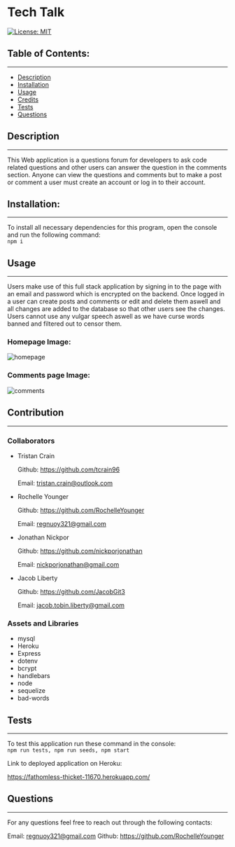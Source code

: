   # Tech Talk
  [![License: MIT](https://img.shields.io/badge/License-MIT-pink.svg)](https://opensource.org/licenses/MIT)

  ## Table of Contents:

  ---
  * [Description](#description)
  * [Installation](#installation)  
  * [Usage](#usage)  
  * [Credits](#credits)    
  * [Tests](#tests)  
  * [Questions](#questions)  

  ## Description

  ---
  This Web application is a questions forum for developers to ask code related questions and other users can answer the question in the comments section. Anyone can view the questions and comments but to make a post or comment a user must create an account or log in to their account.

  ## Installation:

  ---
  To install all necessary dependencies for this program,
  open the console and run the following command:  
  ```npm i```

  ## Usage

  ---
  Users make use of this full stack application by signing in to the page with an email and password which is encrypted on the backend. Once logged in a user can create posts and comments or edit and delete them aswell and all changes are added to the database so that other users see the changes. Users cannot use any vulgar speech aswell as we have curse words banned and filtered out to censor them.

  ### Homepage Image:
  ![homepage](public/images/homepage.png)
  ### Comments page Image:
  ![comments](public/images/comments.png)

  ## Contribution

  ---
  ### Collaborators
  - Tristan Crain

    Github: https://github.com/tcrain96

    Email: tristan.crain@outlook.com

  - Rochelle Younger

    Github: https://github.com/RochelleYounger

    Email: regnuoy321@gmail.com

  - Jonathan Nickpor

    Github: https://github.com/nickporjonathan

    Email: nickporjonathan@gmail.com

  - Jacob Liberty

    Github: https://github.com/JacobGit3

    Email: jacob.tobin.liberty@gmail.com

  ### Assets and Libraries
  - mysql
  - Heroku
  - Express
  - dotenv
  - bcrypt
  - handlebars
  - node
  - sequelize
  - bad-words

  ## Tests

  ---
  To test this application run these command in the console:  
  ```npm run tests, npm run seeds, npm start```
  
  Link to deployed application on Heroku:

  https://fathomless-thicket-11670.herokuapp.com/

  ## Questions

  ---
  For any questions feel free to reach out through the following contacts:  

  Email: regnuoy321@gmail.com
  Github: https://github.com/RochelleYounger 